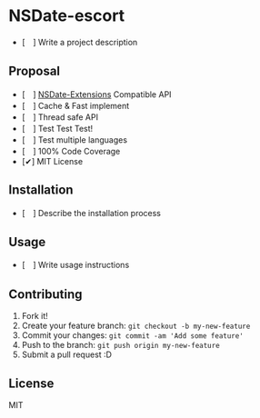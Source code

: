 # NSDate-escort

- [　] Write a project description

## Proposal

- [　] [NSDate-Extensions](https://github.com/erica/NSDate-Extensions "NSDate-Extensions") Compatible API
- [　] Cache & Fast implement
- [　] Thread safe API
- [　] Test Test Test!
- [　] Test multiple languages
- [　] 100% Code Coverage
- [✔] MIT License

## Installation

- [　] Describe the installation process

## Usage

- [　] Write usage instructions

## Contributing

1. Fork it!
2. Create your feature branch: `git checkout -b my-new-feature`
3. Commit your changes: `git commit -am 'Add some feature'`
4. Push to the branch: `git push origin my-new-feature`
5. Submit a pull request :D

## License

MIT